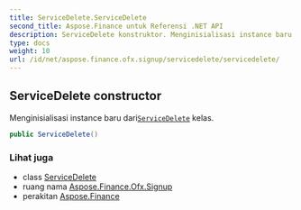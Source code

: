 ```yaml
---
title: ServiceDelete.ServiceDelete
second_title: Aspose.Finance untuk Referensi .NET API
description: ServiceDelete konstruktor. Menginisialisasi instance baru dariServiceDelete kelas.
type: docs
weight: 10
url: /id/net/aspose.finance.ofx.signup/servicedelete/servicedelete/
---
```

## ServiceDelete constructor

Menginisialisasi instance baru dari[`ServiceDelete`](../) kelas.

```csharp
public ServiceDelete()
```

### Lihat juga

* class [ServiceDelete](../)
* ruang nama [Aspose.Finance.Ofx.Signup](../../servicedelete/)
* perakitan [Aspose.Finance](../../../)


